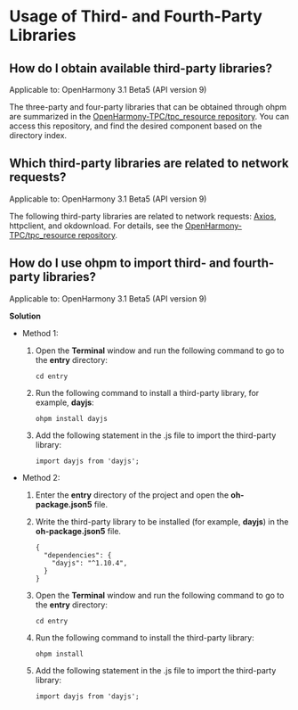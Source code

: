 # Usage of Third- and Fourth-Party Libraries

## How do I obtain available third-party libraries?

Applicable to: OpenHarmony 3.1 Beta5 (API version 9)

The three-party and four-party libraries that can be obtained through ohpm are summarized in the [OpenHarmony-TPC/tpc_resource repository](https://gitee.com/openharmony-tpc/tpc_resource). You can access this repository, and find the desired component based on the directory index.

## Which third-party libraries are related to network requests?

Applicable to: OpenHarmony 3.1 Beta5 (API version 9)

The following third-party libraries are related to network requests: [Axios](https://gitee.com/openharmony-sig/axios), httpclient, and okdownload. For details, see the [OpenHarmony-TPC/tpc_resource repository](https://gitee.com/openharmony-tpc/tpc_resource).

## How do I use ohpm to import third- and fourth-party libraries?

Applicable to: OpenHarmony 3.1 Beta5 (API version 9)

**Solution**

-   Method 1:
    1.  Open the **Terminal** window and run the following command to go to the **entry** directory:

        ```
        cd entry
        ```

    2.  Run the following command to install a third-party library, for example, **dayjs**:

        ```
        ohpm install dayjs
        ```

    3.  Add the following statement in the .js file to import the third-party library:

        ```
        import dayjs from 'dayjs'; 
        ```


-   Method 2:
    1.  Enter the **entry** directory of the project and open the **oh-package.json5** file.
    2.  Write the third-party library to be installed (for example, **dayjs**) in the **oh-package.json5** file.

        ```
        {
          "dependencies": {
            "dayjs": "^1.10.4",
          }
        }
        ```

    3.  Open the **Terminal** window and run the following command to go to the **entry** directory:

        ```
        cd entry
        ```

    4.  Run the following command to install the third-party library:

        ```
        ohpm install
        ```

    5.  Add the following statement in the .js file to import the third-party library:

        ```
        import dayjs from 'dayjs'; 
        ```
